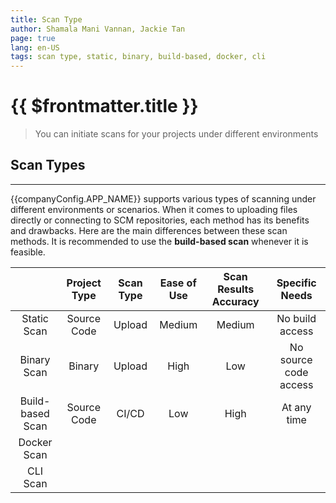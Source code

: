 ```yaml
---
title: Scan Type
author: Shamala Mani Vannan, Jackie Tan
page: true
lang: en-US
tags: scan type, static, binary, build-based, docker, cli
---
```


<script setup>
import { companyConfig } from '../../../config/companyConfig.js'
</script>

<ClientOnly>

# {{ $frontmatter.title }}

> You can initiate scans for your projects under different environments

## Scan Types

<hr class="thick" />

{{companyConfig.APP_NAME}} supports various types of scanning under different environments or scenarios. When it comes to uploading files directly or connecting to SCM repositories, each method has its benefits and drawbacks. Here are the main differences between these scan methods. It is recommended to use the **build-based scan** whenever it is feasible.

<table style="text-align:center; vertical-align:middle;">
    <thead>
        <th></th>
        <th>Project Type</th>
        <th>Scan Type</th>
        <th>Ease of Use</th>
        <th>Scan Results Accuracy</th>
        <th>Specific Needs</th>
    </thead>
    <tbody>
        <tr>
            <td>Static Scan</td>
            <td>Source Code</td>
            <td>Upload</td>
            <td>Medium</td>
            <td>Medium</td>
            <td>No build access</td>
        </tr>
        <tr>
            <td>Binary Scan</td>
            <td>Binary</td>
            <td>Upload</td>
            <td>High</td>
            <td>Low</td>
            <td>No source code access</td>
        </tr>
        <tr>
            <td>Build-based Scan</td>
            <td>Source Code</td>
            <td>CI/CD</td>
            <td>Low</td>
            <td>High</td>
            <td>At any time</td>
        </tr>
        <tr>
            <td>Docker Scan</td>
            <td></td>
            <td></td>
            <td></td>
            <td></td>
            <td></td>
        </tr>
        <tr>
            <td>CLI Scan</td>
            <td></td>
            <td></td>
            <td></td>
            <td></td>
            <td></td>
        </tr>
    </tbody>
</table>

</ClientOnly>
